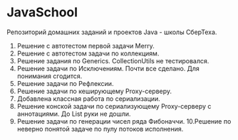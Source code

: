 # JavaSchool
Репозиторий домашних заданий и проектов Java - школы СберТеха.

1. Решение с автотестом первой задачи Merry.
2. Решение с автотестом задачи по коллекциям.
3. Решение задания по Generics. CollectionUtils не тестировался.
4. Решение задачи по Исключениям. Почти все сделано. Для понимания сгодится.
5. Решение задачи по Рефлексии.
6. Решение задачи по кеширующему Proxy-серверу.
7. Добавлена классная работа по сериализации.
8. Решение конской задачи по сериализующему Proxy-серверу с аннотациями.
   До List руки не дошли.
9. Решение задачи по генерации чисел ряда Фибоначчи. 
10.Решение по неверно понятой задаче по пулу потоков исполнения.
